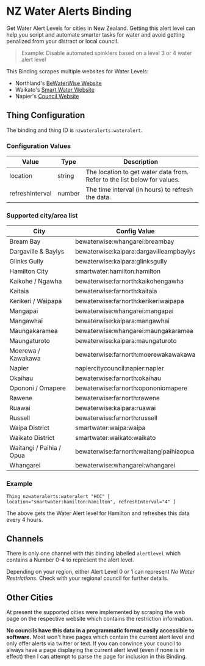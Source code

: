 # NZ Water Alerts Binding

Get Water Alert Levels for cities in New Zealand. Getting this alert level can help you script and automate smarter tasks for water and avoid getting penalized from your distract or local council. 

> Example: Disable automated spinklers based on a level 3 or 4 water alert level

This Binding scrapes multiple websites for Water Levels:

* Northland's [BeWaterWise Website](https://bewaterwise.org.nz/)
* Waikato's [Smart Water Website](https://www.smartwater.org.nz/)
* Napier's [Council Website](https://www.napier.govt.nz)

## Thing Configuration

The binding and thing ID is `nzwateralerts:wateralert`.

### Configuration Values

| Value           | Type         | Description                            |
| --------------- | ------------ | -------------------------------------- |
| location        | string       | The location to get water data from. Refer to the list below for values. |
| refreshInterval | number       | The time interval (in hours) to refresh the data.

### Supported city/area list

| City                     | Config Value                               |
| ------------------------ | ------------------------------------------ |
| Bream Bay                | bewaterwise:whangarei:breambay             |
| Dargaville & Baylys      | bewaterwise:kaipara:dargavilleampbaylys    |
| Glinks Gully             | bewaterwise:kaipara:glinksgully            |
| Hamilton City            | smartwater:hamilton:hamilton               |
| Kaikohe / Ngawha         | bewaterwise:farnorth:kaikohengawha         |
| Kaitaia                  | bewaterwise:farnorth:kaitaia               |
| Kerikeri / Waipapa       | bewaterwise:farnorth:kerikeriwaipapa       |
| Mangapai                 | bewaterwise:whangarei:mangapai             |
| Mangawhai                | bewaterwise:kaipara:mangawhai              |
| Maungakaramea            | bewaterwise:whangarei:maungakaramea        |
| Maungaturoto             | bewaterwise:kaipara:maungaturoto           |
| Moerewa / Kawakawa       | bewaterwise:farnorth:moerewakawakawa       |
| Napier                   | napiercitycouncil:napier:napier            |
| Okaihau                  | bewaterwise:farnorth:okaihau               |
| Opononi / Omapere        | bewaterwise:farnorth:opononiomapere        |
| Rawene                   | bewaterwise:farnorth:rawene                |
| Ruawai                   | bewaterwise:kaipara:ruawai                 |
| Russell                  | bewaterwise:farnorth:russell               |
| Waipa District           | smartwater:waipa:waipa                     |
| Waikato District         | smartwater:waikato:waikato                 |
| Waitangi / Paihia / Opua | bewaterwise:farnorth:waitangipaihiaopua    |
| Whangarei                | bewaterwise:whangarei:whangarei            |

### Example

```
Thing nzwateralerts:wateralert "HCC" [ location="smartwater:hamilton:hamilton", refreshInterval="4" ]
```

The above gets the Water Alert level for Hamilton and refreshes this data every 4 hours.

## Channels

There is only one channel with this binding labelled `alertlevel` which contains a Number 0-4 to represent the alert level.

Depending on your region, either Alert Level 0 or 1 can represent _No Water Restrictions_. Check with your regional council for further details.

## Other Cities

At present the supported cities were implemented by scraping the web page on the respective website which contains the restriction information. 

**No councils have this data in a programmatic format easily accessible to software.** Most won't have pages which contain the current alert level and only offer alerts via twitter or text. If you can convince your council to always have a page displaying the current alert level (even if none is in effect) then I can attempt to parse the page for inclusion in this Binding.
